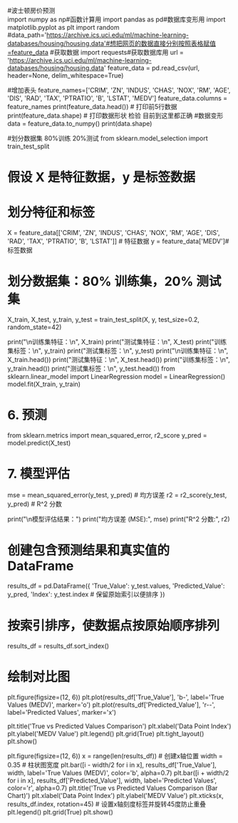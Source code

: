 #波士顿房价预测  
import numpy as np#函数计算用
import pandas as pd#数据库变形用
import matplotlib.pyplot as plt
import random
#data_path='https://archive.ics.uci.edu/ml/machine-learning-databases/housing/housing.data'#想把网页的数据直接分别按照表格赋值=feature_data
#获取数据
import requests#获取数据库用
url = 'https://archive.ics.uci.edu/ml/machine-learning-databases/housing/housing.data'
feature_data = pd.read_csv(url, header=None, delim_whitespace=True)

#增加表头
feature_names=['CRIM', 'ZN', 'INDUS', 'CHAS', 'NOX', 'RM', 'AGE', 'DIS', 'RAD', 'TAX', 'PTRATIO', 'B', 'LSTAT', 'MEDV']
feature_data.columns = feature_names
print(feature_data.head())  # 打印前5行数据
print(feature_data.shape)  # 打印数据形状 检验 目前到这里都正确
#数据变形
data = feature_data.to_numpy()
print(data.shape)

#划分数据集 80%训练 20%测试
from sklearn.model_selection import train_test_split
# 假设 X 是特征数据，y 是标签数据
# 划分特征和标签
X = feature_data[['CRIM', 'ZN', 'INDUS', 'CHAS', 'NOX', 'RM', 'AGE', 'DIS', 'RAD', 'TAX', 'PTRATIO', 'B', 'LSTAT']] # 特征数据
y = feature_data['MEDV']# 标签数据
# 划分数据集：80% 训练集，20% 测试集
X_train, X_test, y_train, y_test = train_test_split(X, y, test_size=0.2, random_state=42)

print("\n训练集特征：\n", X_train)
print("测试集特征：\n", X_test)
print("训练集标签：\n", y_train)
print("测试集标签：\n", y_test)
print("\n训练集特征：\n", X_train.head())
print("测试集特征：\n", X_test.head())
print("训练集标签：\n", y_train.head())
print("测试集标签：\n", y_test.head())
from sklearn.linear_model import LinearRegression
model = LinearRegression()
model.fit(X_train, y_train)

# 6. 预测
from sklearn.metrics import mean_squared_error, r2_score
y_pred = model.predict(X_test)

# 7. 模型评估
mse = mean_squared_error(y_test, y_pred)  # 均方误差
r2 = r2_score(y_test, y_pred)  # R^2 分数

print("\n模型评估结果：")
print("均方误差 (MSE):", mse)
print("R^2 分数:", r2)

# 创建包含预测结果和真实值的DataFrame
results_df = pd.DataFrame({
    'True_Value': y_test.values,
    'Predicted_Value': y_pred,
    'Index': y_test.index  # 保留原始索引以便排序
})

# 按索引排序，使数据点按原始顺序排列
results_df = results_df.sort_index()

# 绘制对比图
plt.figure(figsize=(12, 6))
plt.plot(results_df['True_Value'], 'b-', label='True Values (MEDV)', marker='o')
plt.plot(results_df['Predicted_Value'], 'r--', label='Predicted Values', marker='x')

plt.title('True vs Predicted Values Comparison')
plt.xlabel('Data Point Index')
plt.ylabel('MEDV Value')
plt.legend()
plt.grid(True)
plt.tight_layout()
plt.show()

plt.figure(figsize=(12, 6))
x = range(len(results_df))  # 创建x轴位置
width = 0.35  # 柱状图宽度
plt.bar([i - width/2 for i in x], results_df['True_Value'], width, label='True Values (MEDV)', color='b', alpha=0.7)
plt.bar([i + width/2 for i in x], results_df['Predicted_Value'], width, label='Predicted Values', color='r', alpha=0.7)
plt.title('True vs Predicted Values Comparison (Bar Chart)')
plt.xlabel('Data Point Index')
plt.ylabel('MEDV Value')
plt.xticks(x, results_df.index, rotation=45)  # 设置x轴刻度标签并旋转45度防止重叠
plt.legend()
plt.grid(True)
plt.show()
